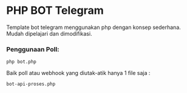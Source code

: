 # PHP BOT Telegram

Template bot telegram menggunakan php dengan konsep sederhana. Mudah dipelajari dan dimodifikasi.

### Penggunaan Poll:

    php bot.php

Baik poll atau webhook yang diutak-atik hanya 1 file saja :
    
    bot-api-proses.php